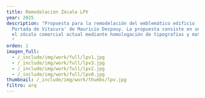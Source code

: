 ```yaml
---
title: Remodelación Zócalo LPV
year: 2025
description: "Propuesta para la remodelación del emblemático edificio 'La
  Portada de Vitacura' de Mauricio Despouy. La propuesta consiste en uniformar
  el zócalo comercial actual mediante homologación de tipografías y materiales.
  "
orden: 1
imagen_full:
  - /_include/img/work/full/lpv1.jpg
  - /_include/img/work/full/lpv3.jpg
  - /_include/img/work/full/lpv2.jpg
  - /_include/img/work/full/lpv0.jpg
thumbnail: /_include/img/work/thumbs/lpv.jpg
filtro: arq
---
```

